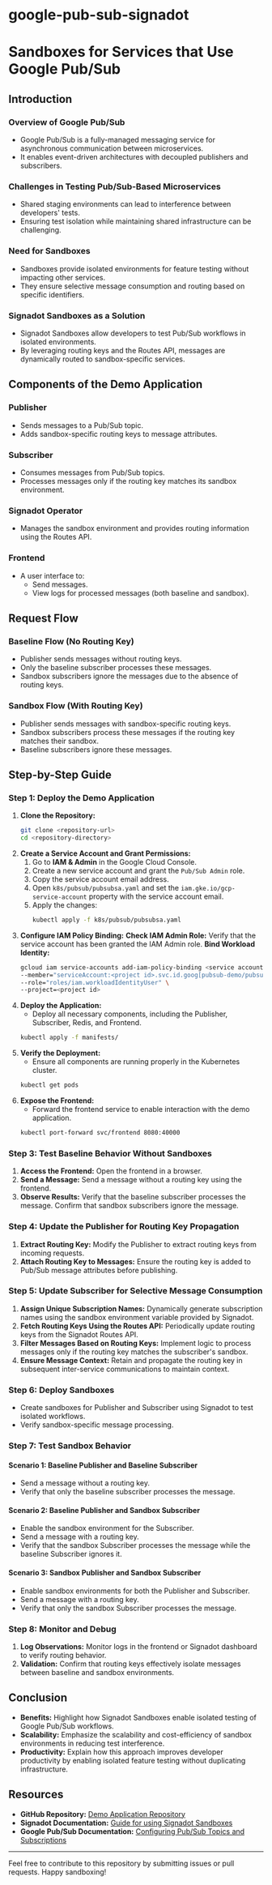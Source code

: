
# google-pub-sub-signadot
# Sandboxes for Services that Use Google Pub/Sub
## Introduction
### Overview of Google Pub/Sub
- Google Pub/Sub is a fully-managed messaging service for asynchronous communication between microservices.
- It enables event-driven architectures with decoupled publishers and subscribers.
### Challenges in Testing Pub/Sub-Based Microservices
- Shared staging environments can lead to interference between developers' tests.
- Ensuring test isolation while maintaining shared infrastructure can be challenging.
### Need for Sandboxes
- Sandboxes provide isolated environments for feature testing without impacting other services.
- They ensure selective message consumption and routing based on specific identifiers.
### Signadot Sandboxes as a Solution
- Signadot Sandboxes allow developers to test Pub/Sub workflows in isolated environments.
- By leveraging routing keys and the Routes API, messages are dynamically routed to sandbox-specific services.
## Components of the Demo Application
### Publisher
- Sends messages to a Pub/Sub topic.
- Adds sandbox-specific routing keys to message attributes.
### Subscriber
- Consumes messages from Pub/Sub topics.
- Processes messages only if the routing key matches its sandbox environment.
### Signadot Operator
- Manages the sandbox environment and provides routing information using the Routes API.
### Frontend
- A user interface to:
  - Send messages.
  - View logs for processed messages (both baseline and sandbox).
## Request Flow
### Baseline Flow (No Routing Key)
- Publisher sends messages without routing keys.
- Only the baseline subscriber processes these messages.
- Sandbox subscribers ignore the messages due to the absence of routing keys.
### Sandbox Flow (With Routing Key)
- Publisher sends messages with sandbox-specific routing keys.
- Sandbox subscribers process these messages if the routing key matches their sandbox.
- Baseline subscribers ignore these messages.
## Step-by-Step Guide
### Step 1: Deploy the Demo Application
1. **Clone the Repository:**
   ```bash
   git clone <repository-url>
   cd <repository-directory>
   ```
2. **Create a Service Account and Grant Permissions:**
   1. Go to **IAM & Admin** in the Google Cloud Console.
   2. Create a new service account and grant the `Pub/Sub Admin` role.
   3. Copy the service account email address.
   4. Open `k8s/pubsub/pubsubsa.yaml` and set the `iam.gke.io/gcp-service-account` property with the service account email.
   5. Apply the changes:
      ```bash
      kubectl apply -f k8s/pubsub/pubsubsa.yaml
      ```
3.  **Configure IAM Policy Binding:**
    **Check IAM Admin Role:** Verify that the service account has been granted the IAM Admin role.
    **Bind Workload Identity:**
    ```bash
    gcloud iam service-accounts add-iam-policy-binding <service account email> \
    --member="serviceAccount:<project id>.svc.id.goog[pubsub-demo/pubsub-ksa]" \
    --role="roles/iam.workloadIdentityUser" \
    --project=<project id>
    ```
4. **Deploy the Application:**
   - Deploy all necessary components, including the Publisher, Subscriber, Redis, and Frontend.
   ```bash
   kubectl apply -f manifests/
   ```
5. **Verify the Deployment:**
   - Ensure all components are running properly in the Kubernetes cluster.
   ```bash
   kubectl get pods
   ```
6. **Expose the Frontend:**
   - Forward the frontend service to enable interaction with the demo application.
   ```bash
   kubectl port-forward svc/frontend 8080:40000
   ```
### Step 3: Test Baseline Behavior Without Sandboxes
1. **Access the Frontend:** Open the frontend in a browser.
2. **Send a Message:** Send a message without a routing key using the frontend.
3. **Observe Results:** Verify that the baseline subscriber processes the message. Confirm that sandbox subscribers ignore the message.
### Step 4: Update the Publisher for Routing Key Propagation
1. **Extract Routing Key:** Modify the Publisher to extract routing keys from incoming requests.
2. **Attach Routing Key to Messages:** Ensure the routing key is added to Pub/Sub message attributes before publishing.
### Step 5: Update Subscriber for Selective Message Consumption
1. **Assign Unique Subscription Names:** Dynamically generate subscription names using the sandbox environment variable provided by Signadot.
2. **Fetch Routing Keys Using the Routes API:** Periodically update routing keys from the Signadot Routes API.
3. **Filter Messages Based on Routing Keys:** Implement logic to process messages only if the routing key matches the subscriber's sandbox.
4. **Ensure Message Context:** Retain and propagate the routing key in subsequent inter-service communications to maintain context.
### Step 6: Deploy Sandboxes
- Create sandboxes for Publisher and Subscriber using Signadot to test isolated workflows.
- Verify sandbox-specific message processing.
### Step 7: Test Sandbox Behavior
#### Scenario 1: Baseline Publisher and Baseline Subscriber
- Send a message without a routing key.
- Verify that only the baseline subscriber processes the message.
#### Scenario 2: Baseline Publisher and Sandbox Subscriber
- Enable the sandbox environment for the Subscriber.
- Send a message with a routing key.
- Verify that the sandbox Subscriber processes the message while the baseline Subscriber ignores it.
#### Scenario 3: Sandbox Publisher and Sandbox Subscriber
- Enable sandbox environments for both the Publisher and Subscriber.
- Send a message with a routing key.
- Verify that only the sandbox Subscriber processes the message.
### Step 8: Monitor and Debug
1. **Log Observations:** Monitor logs in the frontend or Signadot dashboard to verify routing behavior.
2. **Validation:** Confirm that routing keys effectively isolate messages between baseline and sandbox environments.
## Conclusion
- **Benefits:** Highlight how Signadot Sandboxes enable isolated testing of Google Pub/Sub workflows.
- **Scalability:** Emphasize the scalability and cost-efficiency of sandbox environments in reducing test interference.
- **Productivity:** Explain how this approach improves developer productivity by enabling isolated feature testing without duplicating infrastructure.
## Resources
- **GitHub Repository:** [Demo Application Repository](#)
- **Signadot Documentation:** [Guide for using Signadot Sandboxes](https://www.signadot.com/docs)
- **Google Pub/Sub Documentation:** [Configuring Pub/Sub Topics and Subscriptions](https://cloud.google.com/pubsub/docs)
---
Feel free to contribute to this repository by submitting issues or pull requests. Happy sandboxing!